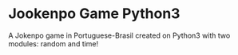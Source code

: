 # Jookenpo Game Python3
 A Jokenpo game in Portuguese-Brasil created on Python3 with two modules: random and time!
